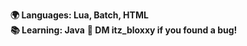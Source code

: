 **:earth_africa: Languages: Lua, Batch, HTML**  
**:books: Learning: Java**
**:bug: DM itz_bloxxy if you found a bug!**

